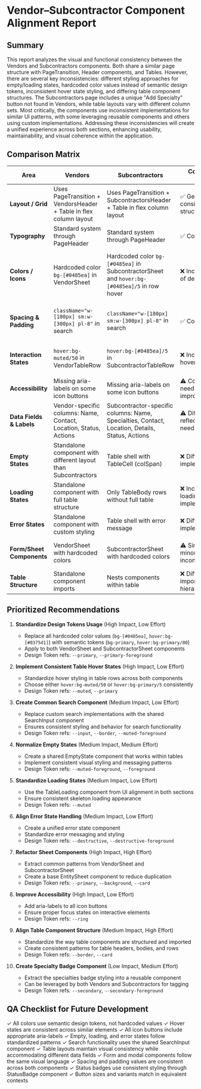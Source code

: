# Vendor–Subcontractor Component Alignment Report

## Summary

This report analyzes the visual and functional consistency between the Vendors and Subcontractors components. Both share a similar page structure with PageTransition, Header components, and Tables. However, there are several key inconsistencies: different styling approaches for empty/loading states, hardcoded color values instead of semantic design tokens, inconsistent hover state styling, and differing table component structures. The Subcontractors page includes a unique "Add Specialty" button not found in Vendors, while table layouts vary with different column sets. Most critically, the components use inconsistent implementations for similar UI patterns, with some leveraging reusable components and others using custom implementations. Addressing these inconsistencies will create a unified experience across both sections, enhancing usability, maintainability, and visual coherence within the application.

## Comparison Matrix

| Area                      | Vendors                                                           | Subcontractors                                                                                 | Consistency Issue?                            | Recommendation                                                                     |
| ------------------------- | ----------------------------------------------------------------- | ---------------------------------------------------------------------------------------------- | --------------------------------------------- | ---------------------------------------------------------------------------------- |
| **Layout / Grid**         | Uses PageTransition + VendorsHeader + Table in flex column layout | Uses PageTransition + SubcontractorsHeader + Table in flex column layout                       | ✅ Generally consistent structure             | Maintain consistent flex column layout with mt-6 spacing                           |
| **Typography**            | Standard system through PageHeader                                | Standard system through PageHeader                                                             | ✅ Consistent                                 | No changes needed                                                                  |
| **Colors / Icons**        | Hardcoded color `bg-[#0485ea]` in VendorSheet                     | Hardcoded color `bg-[#0485ea]` in SubcontractorSheet and `hover:bg-[#0485ea]/5` in row hover   | ❌ Inconsistent use of design tokens          | Replace hardcoded colors with semantic tokens (`bg-primary`, `hover:bg-primary/5`) |
| **Spacing & Padding**     | `className="w-[180px] sm:w-[300px] pl-8"` in search               | `className="w-[180px] sm:w-[300px] pl-8"` in search                                            | ✅ Consistent                                 | Replace with SearchInput component for better maintainability                      |
| **Interaction States**    | `hover:bg-muted/50` in VendorTableRow                             | `hover:bg-[#0485ea]/5` in SubcontractorTableRow                                                | ❌ Inconsistent hover behaviors               | Standardize on `hover:bg-primary/5` or `hover:bg-muted/50`                         |
| **Accessibility**         | Missing aria-labels on some icon buttons                          | Missing aria-labels on some icon buttons                                                       | ⚠️ Consistent but needs improvement           | Add aria-labels to all icon-only buttons                                           |
| **Data Fields & Labels**  | Vendor-specific columns: Name, Contact, Location, Status, Actions | Subcontractor-specific columns: Name, Specialties, Contact, Location, Details, Status, Actions | ⚠️ Different fields reflecting content needs  | Standardize column styling while maintaining field differences                     |
| **Empty States**          | Standalone component with different layout than Subcontractors    | Table shell with TableCell (colSpan)                                                           | ❌ Different implementations                  | Create a shared EmptyState pattern for both components                             |
| **Loading States**        | Standalone component with full table structure                    | Only TableBody rows without full table                                                         | ❌ Inconsistent loading state implementations | Use TableLoading component from UI alignment for both                              |
| **Error States**          | Standalone component with custom styling                          | Table shell with error message                                                                 | ❌ Different implementations                  | Create a shared error state component                                              |
| **Form/Sheet Components** | VendorSheet with hardcoded colors                                 | SubcontractorSheet with hardcoded colors                                                       | ⚠️ Similar with minor inconsistencies         | Extract common patterns and standardize on design tokens                           |
| **Table Structure**       | Standalone component imports                                      | Nests components within table                                                                  | ❌ Different import/component hierarchies     | Standardize table component architecture                                           |

## Prioritized Recommendations

1. **Standardize Design Tokens Usage** (High Impact, Low Effort)

   - Replace all hardcoded color values (`bg-[#0485ea]`, `hover:bg-[#0375d1]`) with semantic tokens (`bg-primary`, `hover:bg-primary/80`)
   - Apply to both VendorSheet and SubcontractorSheet components
   - Design Token refs: `--primary`, `--primary-foreground`

2. **Implement Consistent Table Hover States** (High Impact, Low Effort)

   - Standardize hover styling in table rows across both components
   - Choose either `hover:bg-muted/50` or `hover:bg-primary/5` consistently
   - Design Token refs: `--muted`, `--primary`

3. **Create Common Search Component** (Medium Impact, Low Effort)

   - Replace custom search implementations with the shared SearchInput component
   - Ensures consistent styling and behavior for search functionality
   - Design Token refs: `--input`, `--border`, `--muted-foreground`

4. **Normalize Empty States** (Medium Impact, Medium Effort)

   - Create a shared EmptyState component that works within tables
   - Implement consistent visual styling and messaging patterns
   - Design Token refs: `--muted-foreground`, `--foreground`

5. **Standardize Loading States** (Medium Impact, Low Effort)

   - Use the TableLoading component from UI alignment in both sections
   - Ensure consistent skeleton loading appearance
   - Design Token refs: `--muted`

6. **Align Error State Handling** (Medium Impact, Low Effort)

   - Create a unified error state component
   - Standardize error messaging and styling
   - Design Token refs: `--destructive`, `--destructive-foreground`

7. **Refactor Sheet Components** (High Impact, High Effort)

   - Extract common patterns from VendorSheet and SubcontractorSheet
   - Create a base EntitySheet component to reduce duplication
   - Design Token refs: `--primary`, `--background`, `--card`

8. **Improve Accessibility** (High Impact, Low Effort)

   - Add aria-labels to all icon buttons
   - Ensure proper focus states on interactive elements
   - Design Token refs: `--ring`

9. **Align Table Component Structure** (Medium Impact, High Effort)

   - Standardize the way table components are structured and imported
   - Create consistent patterns for table headers, bodies, and rows
   - Design Token refs: `--border`, `--card`

10. **Create Specialty Badge Component** (Low Impact, Medium Effort)
    - Extract the specialties badge styling into a reusable component
    - Can be leveraged by both Vendors and Subcontractors for tagging
    - Design Token refs: `--secondary`, `--secondary-foreground`

## QA Checklist for Future Development

✓ All colors use semantic design tokens, not hardcoded values
✓ Hover states are consistent across similar elements
✓ All icon buttons include appropriate aria-labels
✓ Empty, loading, and error states follow standardized patterns
✓ Search functionality uses the shared SearchInput component
✓ Table layouts maintain visual consistency while accommodating different data fields
✓ Form and modal components follow the same visual language
✓ Spacing and padding values are consistent across both components
✓ Status badges use consistent styling through StatusBadge component
✓ Button sizes and variants match in equivalent contexts
